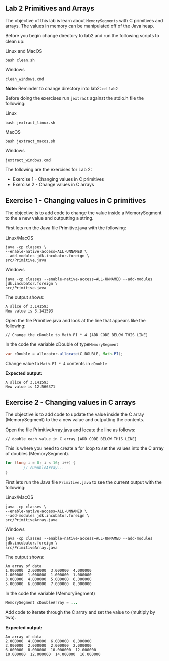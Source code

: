 ## Lab 2 Primitives and Arrays
The objective of this lab is learn about `MemorySegments` with C primitives and arrays. The values in memory can be manipulated off of the Java heap.


Before you begin change directory to lab2 and run the following scripts to clean up:

Linux and MacOS
```shell
bash clean.sh
```

Windows
```shell
clean_windows.cmd
```

**Note:** Reminder to change directory into lab2:
`cd lab2`

Before doing the exercises run `jextract` against the stdio.h file the following:

Linux
```
bash jextract_linux.sh
```

MacOS
```shell
bash jextract_macos.sh
```
Windows
```
jextract_windows.cmd
```

The following are the exercises for Lab 2:
- Exercise 1 - Changing values in C primitives
- Exercise 2 - Change values in C arrays

## Exercise 1 - Changing values in C primitives
The objective is to add code to change the value inside a MemorySegment to the a new value and outputting a string.

First lets run the Java file Primitive.java with the following:

Linux/MacOS
```shell
java -cp classes \
--enable-native-access=ALL-UNNAMED \
--add-modules jdk.incubator.foreign \
src/Primitive.java
```
Windows
```shell
java -cp classes --enable-native-access=ALL-UNNAMED --add-modules jdk.incubator.foreign \
src/Primitive.java
```

The output shows:
```text
A slice of 3.141593 
New value is 3.141593 
```

Open the file Primitive.java and look at the line that appears like the following:
```shell
// Change the cDouble to Math.PI * 4 [ADD CODE BELOW THIS LINE]
```

In the code the variable cDouble of type`MemorySegment`  

```java
var cDouble = allocator.allocate(C_DOUBLE, Math.PI);
```

Change value to `Math.PI * 4` contents in `cDouble` 

**Expected output:**
```text
A slice of 3.141593
New value is 12.566371
```
## Exercise 2 - Changing values in C arrays

The objective is to add code to update the value inside the C array (MemorySegment) to the a new value and outputting the contents.

Open the file PrimitiveArray.java and locate the line as follows:
```shell
// double each value in C array [ADD CODE BELOW THIS LINE]
```
This is where you need to create a for loop to set the values into the C array of doubles (MemorySegment).
```java
for (long i = 0; i < 16; i++) {
        // cDoubleArray...
}
```


First lets run the Java file `Primitive.java` to see the current output with the following:

Linux/MacOS
```shell
java -cp classes \
--enable-native-access=ALL-UNNAMED \
--add-modules jdk.incubator.foreign \
src/PrimitiveArray.java
```

Windows
```shell
java -cp classes --enable-native-access=ALL-UNNAMED --add-modules jdk.incubator.foreign \
src/PrimitiveArray.java
```

The output shows:
```text
An array of data
1.000000  2.000000  3.000000  4.000000
1.000000  1.000000  1.000000  1.000000
3.000000  4.000000  5.000000  6.000000
5.000000  6.000000  7.000000  8.000000
```

In the code the variable (MemorySegment)  
```java
MemorySegment cDoubleArray = ...
```

Add code to iterate through the C array and set the value to (multiply by two).

**Expected output:**
```text
An array of data
2.000000  4.000000  6.000000  8.000000
2.000000  2.000000  2.000000  2.000000
6.000000  8.000000  10.000000  12.000000
10.000000  12.000000  14.000000  16.000000 
```